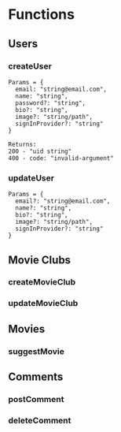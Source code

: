 # Functions

## Users

### createUser

```
Params = {
  email: "string@email.com",
  name: "string",
  password?: "string",
  bio?: "string",
  image?: "string/path",
  signInProvider?: "string"
}

Returns: 
200 - "uid string"
400 - code: "invalid-argument"
```

### updateUser

```
Params = {
  email?: "string@email.com",
  name?: "string",
  bio?: "string",
  image?: "string/path",
  signInProvider?: "string"
}
```

## Movie Clubs

### createMovieClub

### updateMovieClub

## Movies

### suggestMovie

## Comments

### postComment

### deleteComment

